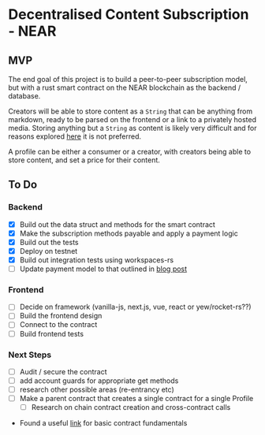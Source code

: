 # Decentralised Content Subscription - NEAR

## MVP
The end goal of this project is to build a peer-to-peer subscription model, but with a rust smart contract on the NEAR blockchain as the backend / database.

Creators will be able to store content as a `String` that can be anything from markdown, ready to be parsed on the frontend or a link to a privately hosted media. Storing anything but a `String` as content is likely very difficult and for reasons explored [here](https://github.com/shoorano/decentralised-content-subscription-near/blob/main/blog/07-02-2022.md) it is not preferred.

A profile can be either a consumer or a creator, with creators being able to store content, and set a price for their content.

## To Do

### Backend
- [x] Build out the data struct and methods for the smart contract
- [X] Make the subscription methods payable and apply a payment logic
- [X] Build out the tests
- [X] Deploy on testnet
- [X] Build out integration tests using workspaces-rs
- [ ] Update payment model to that outlined in [blog post](https://github.com/shoorano/decentralised-content-subscription-near/blob/main/blog/07-02-2022.md)

### Frontend
- [ ] Decide on framework (vanilla-js, next.js, vue, react or yew/rocket-rs??)
- [ ] Build the frontend design
- [ ] Connect to the contract
- [ ] Build frontend tests

### Next Steps
- [ ]  Audit / secure the contract 
  - [ ]  add account guards for appropriate get methods
  - [ ]  research other possible areas (re-entrancy etc)
- [ ] Make a parent contract that creates a single contract for a single Profile
  - [ ] Research on chain contract creation and cross-contract calls

* Found a useful [link](https://www.youtube.com/watch?v=wC6CS7js-tc) for basic
contract fundamentals
